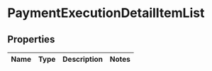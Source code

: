 # PaymentExecutionDetailItemList

## Properties
Name | Type | Description | Notes
------------ | ------------- | ------------- | -------------
